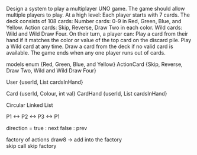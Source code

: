 Design a system to play a multiplayer UNO game. The game should allow multiple players to play. At a high level:
Each player starts with 7 cards.
The deck consists of 108 cards:
Number cards: 0-9 in Red, Green, Blue, and Yellow.
Action cards: Skip, Reverse, Draw Two in each color.
Wild cards: Wild and Wild Draw Four.
On their turn, a player can:
Play a card from their hand if it matches the color or value of the top card on the discard pile.
Play a Wild card at any time.
Draw a card from the deck if no valid card is available.
The game ends when any one player runs out of cards.


models 
enum {Red, Green, Blue, and Yellow}
ActionCard {Skip, Reverse, Draw Two, Wild and Wild Draw Four}

User {userId, List<Cards> cardsInHand}

Card {userId, Colour, int val}
CardHand {userId, List<Card> cardsInHand}

Circular Linked List 

P1 <-> P2 <-> P3 <-> P1

direction = true : next
false : prev

factory of actions draw8 -> add into the factory  
skip call skip factory 


